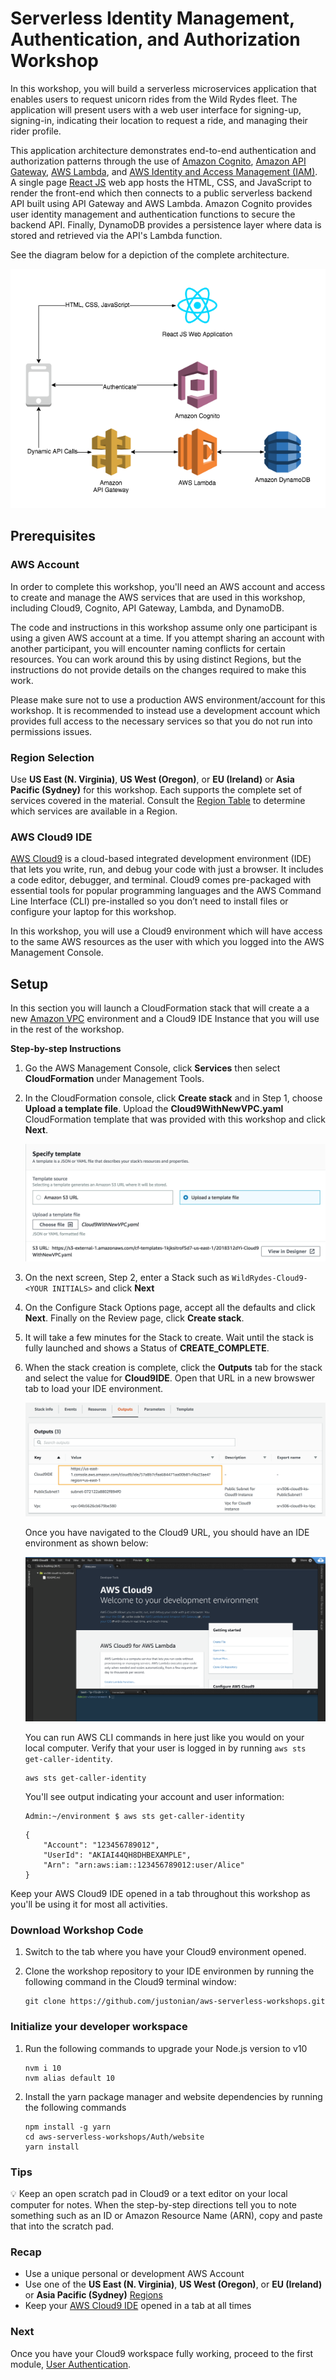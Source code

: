 # Serverless Identity Management, Authentication, and Authorization Workshop

In this workshop, you will build a serverless microservices application that enables users to request unicorn rides from the Wild Rydes fleet. The application will present users with a web user interface for signing-up, signing-in, indicating their location to request a ride, and managing their rider profile.

This application architecture demonstrates end-to-end authentication and authorization patterns through the use of [Amazon Cognito](https://aws.amazon.com/cognito/), [Amazon API Gateway](https://aws.amazon.com/api-gateway/), [AWS Lambda](https://aws.amazon.com/lambda/), and [AWS Identity and Access Management (IAM)](https://aws.amazon.com/iam/). A single page [React JS](https://reactjs.org/) web app hosts the HTML, CSS, and JavaScript to render the front-end which then connects to a public serverless backend API built using API Gateway and AWS Lambda. Amazon Cognito provides user identity management and authentication functions to secure the backend API. Finally, DynamoDB provides a persistence layer where data is stored and retrieved via the API's Lambda function.

See the diagram below for a depiction of the complete architecture.

![Wild Rydes Web Application Architecture](images/wildrydes-complete-architecture.png)

## Prerequisites

### AWS Account

In order to complete this workshop, you'll need an AWS account and access to
create and manage the AWS services that are used in this workshop, including Cloud9, Cognito, API Gateway, Lambda, and DynamoDB.

The code and instructions in this workshop assume only one participant is using a given AWS account at a time. If you attempt sharing an account with another participant, you will encounter naming conflicts for certain resources. You can work around this by using distinct Regions, but the instructions do not provide details on the changes required to make this work.

Please make sure not to use a production AWS environment/account for this workshop. It is recommended to instead use a development account which provides full access to the necessary services so that you do not run into permissions issues.

### Region Selection

Use **US East (N. Virginia)**, **US West (Oregon)**, or **EU (Ireland)** or **Asia Pacific (Sydney)** for this workshop. Each supports the complete set of services covered in the material. Consult the [Region Table](https://aws.amazon.com/about-aws/global-infrastructure/regional-product-services/) to determine which services
are available in a Region.

### AWS Cloud9 IDE

[AWS Cloud9](https://aws.amazon.com/cloud9/) is a cloud-based integrated development environment (IDE) that lets
you write, run, and debug your code with just a browser. It includes a code
editor, debugger, and terminal. Cloud9 comes pre-packaged with essential tools
for popular programming languages and the AWS Command Line Interface (CLI)
pre-installed so you don’t need to install files or configure your laptop for
this workshop. 

In this workshop, you will use a Cloud9 environment which will have access to the same AWS resources as the user with which you logged into the AWS Management Console.

## Setup

In this section you will launch a CloudFormation stack that will create a a new [Amazon VPC](https://aws.amazon.com/vpc/) environment and a Cloud9 IDE Instance that you will use in the rest of the workshop.

**Step-by-step Instructions**

1. Go the AWS Management Console, click **Services** then select **CloudFormation** under Management Tools.

2. In the CloudFormation console, click **Create stack** and in Step 1, choose **Upload a template file**. Upload the **Cloud9WithNewVPC.yaml** CloudFormation template that was provided with this workshop and click **Next**.

	![CloudForamtion Deployment](images/Cloud9WithNewVPC-CloudFormationSelection.png)

3. On the next screen, Step 2, enter a Stack such as `WildRydes-Cloud9-<YOUR INITIALS>` and click **Next**

4. On the Configure Stack Options page, accept all the defaults and click **Next**. Finally on the Review page, click **Create stack**.

5. It will take a few minutes for the Stack to create. Wait until the stack is fully launched and shows a Status of **CREATE_COMPLETE**.

6. When the stack creation is complete, click the **Outputs** tab for the stack and select the value for **Cloud9IDE**. Open that URL in a new browswer tab to load your IDE environment.

	![CloudFormation Outputs open Cloud9](images/cloud9_cfn_outputs.png)

	Once you have navigated to the Cloud9 URL, you should have an IDE environment as shown below:

	![Cloud9 Initial Welcome Screen](images/cloud9_initial_screen.png)
	
	You can run AWS CLI commands in here just like you would on your local computer. Verify that your user is logged in by running `aws sts get-caller-identity`.

    ```
    aws sts get-caller-identity
    ```

    You'll see output indicating your account and user information:

    ```
    Admin:~/environment $ aws sts get-caller-identity
    ```
    ```
    {
        "Account": "123456789012",
        "UserId": "AKIAI44QH8DHBEXAMPLE",
        "Arn": "arn:aws:iam::123456789012:user/Alice"
    }
    ```

Keep your AWS Cloud9 IDE opened in a tab throughout this workshop as you'll be using it for most all activities.

### Download Workshop Code

1. Switch to the tab where you have your Cloud9 environment opened.

1. Clone the workshop repository to your IDE environmen by running the following command in the Cloud9 terminal window:

    ```console
    git clone https://github.com/justonian/aws-serverless-workshops.git
    ```

### Initialize your developer workspace

1. Run the following commands to upgrade your Node.js version to v10

    ```console
    nvm i 10
    nvm alias default 10
    ```

2. Install the yarn package manager and website dependencies by running the following commands

    ```console
    npm install -g yarn
    cd aws-serverless-workshops/Auth/website
    yarn install
    ```

### Tips

:bulb: Keep an open scratch pad in Cloud9 or a text editor on your local computer
for notes.  When the step-by-step directions tell you to note something such as
an ID or Amazon Resource Name (ARN), copy and paste that into the scratch pad.

### Recap

* Use a unique personal or development AWS Account
* Use one of the **US East (N. Virginia)**, **US West (Oregon)**, or **EU (Ireland)** or **Asia Pacific (Sydney)**  [Regions](https://aws.amazon.com/about-aws/global-infrastructure/regional-product-services/)
* Keep your [AWS Cloud9 IDE](#aws-cloud9-ide) opened in a tab at all times

### Next

Once you have your Cloud9 workspace fully working, proceed to the first module, [User Authentication](./1_UserAuthentication).
